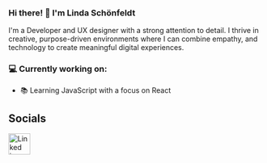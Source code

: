 ### Hi there! 👋 I'm Linda Schönfeldt

I'm a Developer and UX designer with a strong attention to detail. I thrive in creative, purpose-driven environments where I can combine empathy, and technology to create meaningful digital experiences.

### 💻 Currently working on:

- 📚 Learning JavaScript with a focus on React

## Socials
<a a href="https://www.linkedin.com/lindaschonfeldt"><img width="43" height="42" alt="Linked in" src="https://github.com/user-attachments/assets/f7e04d25-8ec0-4414-b944-aff7e7cae335" /></a>
